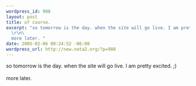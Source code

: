 ```yaml
--- 
wordpress_id: 988
layout: post
title: of course.
excerpt: "so tomorrow is the day. when the site will go live. I am pretty excited. ;)\r\n\
  \r\n\
  more later. "
date: 2005-02-06 00:24:52 -06:00
wordpress_url: http://new.nata2.org/?p=988
---
```

so tomorrow is the day. when the site will go live. I am pretty excited. ;)
<br/><Br>
more later. 
